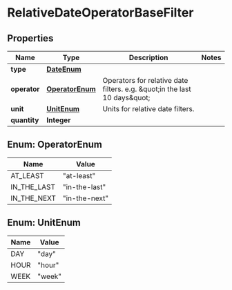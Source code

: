 # RelativeDateOperatorBaseFilter

## Properties
Name | Type | Description | Notes
------------ | ------------- | ------------- | -------------
**type** | [**DateEnum**](DateEnum.md) |  | 
**operator** | [**OperatorEnum**](#OperatorEnum) | Operators for relative date filters.  e.g. \&quot;in the last 10 days\&quot; | 
**unit** | [**UnitEnum**](#UnitEnum) | Units for relative date filters. | 
**quantity** | **Integer** |  | 

<a name="OperatorEnum"></a>
## Enum: OperatorEnum
Name | Value
---- | -----
AT_LEAST | &quot;at-least&quot;
IN_THE_LAST | &quot;in-the-last&quot;
IN_THE_NEXT | &quot;in-the-next&quot;

<a name="UnitEnum"></a>
## Enum: UnitEnum
Name | Value
---- | -----
DAY | &quot;day&quot;
HOUR | &quot;hour&quot;
WEEK | &quot;week&quot;

